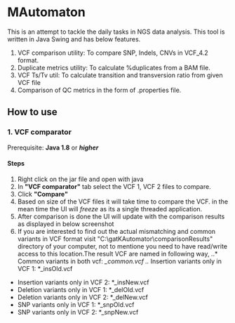 # MAutomaton

This is an attempt to tackle the daily tasks in NGS data analysis. This tool is written in Java Swing and has below features.

1. VCF comparison utility: To compare SNP, Indels, CNVs in VCF_4.2 format.
2. Duplicate metrics utility: To calculate %duplicates from a BAM file.
3. VCF Ts/Tv util: To calculate transition and transversion ratio from given VCF file
4. Comparison of QC metrics in the form of .properties file.


## How to use

### 1. VCF comparator

Prerequisite: **Java 1.8** or **_higher_**

#### Steps
1. Right click on the jar file and open with java
2. In **"VCF comparator"** tab select the VCF 1, VCF 2 files to compare.
3. Click **"Compare"**
4. Based on size of the VCF files it will take time to compare the VCF. in the mean time the UI will _freeze_ as its a single threaded application.
5. After comparison is done the UI will update with the comparison results as displayed in below screenshot
6. If you are interested to find out the actual mismatching and common variants in VCF format visit "C:\gatKAutomator\comparisonResults" directory of your computer, not to mentione you need to have read/write access to this location.The result VCF are named in following way,
..* Common variants in both vcf: *_common.vcf
..* Insertion variants only in VCF 1: *_insOld.vcf
* Insertion variants only in VCF 2: *_insNew.vcf
* Deletion variants only in VCF 1: *_delOld.vcf
* Deletion variants only in VCF 2: *_delNew.vcf
* SNP variants only in VCF 1: *_snpOld.vcf
* SNP variants only in VCF 2: *_snpNew.vcf
